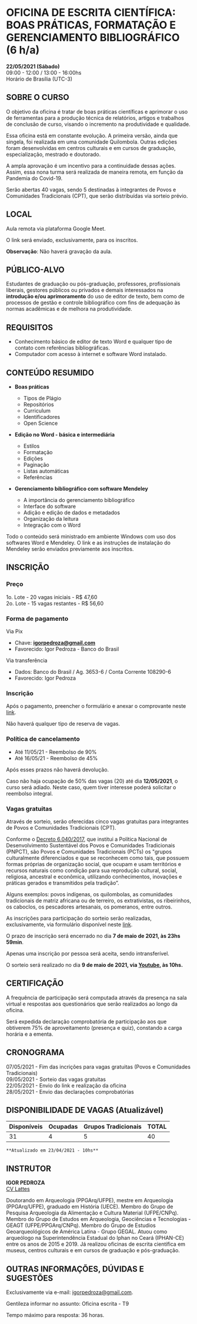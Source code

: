 # **OFICINA DE ESCRITA CIENTÍFICA: BOAS PRÁTICAS, FORMATAÇÃO E GERENCIAMENTO BIBLIOGRÁFICO (6 h/a)**
**22/05/2021 (Sábado)**   
09:00 - 12:00 / 13:00 - 16:00hs  
Horário de Brasília (UTC-3)  
  
## SOBRE O CURSO  

O objetivo da oficina é tratar de boas práticas científicas e aprimorar o uso de ferramentas para a produção técnica de relatórios, artigos e trabalhos de conclusão de curso, visando o incremento na produtividade e qualidade.

Essa oficina está em constante evolução. A primeira versão, ainda que singela, foi realizada em uma comunidade Quilombola. Outras edições foram desenvolvidas em centros culturais e em cursos de graduação, especialização, mestrado e doutorado.  

A ampla aprovação é um incentivo para a continuidade dessas ações. Assim, essa nona turma será realizada de maneira remota, em função da Pandemia do Covid-19.

Serão abertas 40 vagas, sendo 5 destinadas à integrantes de Povos e Comunidades Tradicionais (CPT), que serão distribuídas via sorteio prévio.

## LOCAL
Aula remota via plataforma Google Meet.  

O link será enviado, exclusivamente, para os inscritos.  

__Observação__: Não haverá gravação da aula.  

## PÚBLICO-ALVO
Estudantes de graduação ou pós-graduação, professores, profissionais liberais, gestores públicos ou privados e demais interessados na **introdução e/ou aprimoramento** do uso de editor de texto, bem como de processos de gestão e controle bibliográfico com fins de adequação às normas acadêmicas e de melhora na produtividade.

## REQUISITOS
* Conhecimento básico de editor de texto Word e qualquer tipo de contato com referências bibliográficas.
* Computador com acesso à internet e software Word instalado.

## CONTEÚDO RESUMIDO

* **Boas práticas**
  - Tipos de Plágio
  - Repositórios
  - Curriculum
  - Identificadores
  - Open Science
  
* **Edição no Word - básica e intermediária**
  - Estilos
  - Formatação
  - Edições
  - Paginação
  - Listas automáticas
  - Referências

* **Gerenciamento bibliográfico com software Mendeley**
  - A importância do gerenciamento bibliográfico
  - Interface do software
  - Adição e edição de dados e metadados
  - Organização da leitura
  - Integração com o Word

Todo o conteúdo será ministrado em ambiente Windows com uso dos softwares Word e Mendeley. O link e as instruções de instalação do Mendeley serão enviados previamente aos inscritos.

## INSCRIÇÃO

### Preço
1o. Lote - 20 vagas iniciais  - R$ 47,60  
2o. Lote - 15 vagas restantes - R$ 56,60

### Forma de pagamento
Via Pix
- Chave: **igorpedroza@gmail.com**
- Favorecido: Igor Pedroza - Banco do Brasil  

Via transferência
- Dados: Banco do Brasil / Ag. 3653-6 / Conta Corrente 108290-6
- Favorecido: Igor Pedroza     

### Inscrição
Após o pagamento, preencher o formulário e anexar o comprovante neste [link](https://forms.gle/GASCC3N7xkpHLdrNA).  

Não haverá qualquer tipo de reserva de vagas.

### Política de cancelamento
- Até 11/05/21 - Reembolso de 90%
- Até 16/05/21 - Reembolso de 45%

Após esses prazos não haverá devolução.

Caso não haja ocupação de 50% das vagas (20) até dia **12/05/2021**, o curso será adiado. Neste caso, quem tiver interesse poderá solicitar o reembolso integral. 

### Vagas gratuitas

Através de sorteio, serão oferecidas cinco vagas gratuitas para integrantes de Povos e Comunidades Tradicionais (CPT).

Conforme o [Decreto 6.040/2017](http://www.planalto.gov.br/ccivil_03/_ato2007-2010/2007/decreto/d6040.htm), que institui a Política Nacional de Desenvolvimento Sustentável dos Povos e Comunidades Tradicionais (PNPCT), são Povos e Comunidades Tradicionais (PCTs) os "grupos culturalmente diferenciados e que se reconhecem como tais, que possuem formas próprias de organização social, que ocupam e usam territórios e recursos naturais como condição para sua reprodução cultural, social, religiosa, ancestral e econômica, utilizando conhecimentos, inovações e práticas gerados e transmitidos pela tradição”. 

Alguns exemplos: povos indígenas, os quilombolas, as comunidades tradicionais de matriz africana ou de terreiro, os extrativistas, os ribeirinhos, os caboclos, os pescadores artesanais, os pomeranos, entre outros.  

As inscrições para participação do sorteio serão realizadas, exclusivamente, via formulário disponível neste [link](https://forms.gle/XdGMCXfNDbyZYZYj8).  

O prazo de inscrição será encerrado no dia **7 de maio de 2021, às 23hs 59min**.

Apenas uma inscrição por pessoa será aceita, sendo intransferível.  

O sorteio será realizado no dia **9 de maio de 2021, via [Youtube](https://www.youtube.com/channel/UCVbQicla-IxcYAO_2SB6lXg), às 10hs.**

## CERTIFICAÇÃO
A frequência de participação será computada através da presença na sala virtual e respostas aos questionários que serão realizados ao longo da oficina.  

Será expedida declaração comprobatória de participação aos que obtiverem 75% de aproveitamento (presença e quiz), constando a carga horária e a ementa.  


## CRONOGRAMA

07/05/2021 - Fim das incrições para vagas gratuitas (Povos e Comunidades Tradicionais)  
09/05/2021 - Sorteio das vagas gratuitas  
22/05/2021 - Envio do link e realização da oficina  
28/05/2021 - Envio das declarações comprobatórias  

## DISPONIBILIDADE DE VAGAS (Atualizável)

|Disponíveis|Ocupadas|Grupos Tradicionais| TOTAL|
|---|---|---|---|
|31|4|5|40

```**Atualizado em 23/04/2021 - 10hs**```  
  
  
  

## INSTRUTOR
**IGOR PEDROZA**  
[CV Lattes](http://lattes.cnpq.br/3970582841887411)   

Doutorando em Arqueologia (PPGArq/UFPE), mestre em Arqueologia (PPGArq/UFPE), graduado em História (UECE). Membro do Grupo de Pesquisa Arqueologia da Alimentação e Cultura Material (UFPE/CNPq). Membro do Grupo de Estudos em Arqueologia, Geociências e Tecnologias - GEAGT (UFPE/PPGArq/CNPq). Membro do Grupo de Estudios Geoarqueológicos de América Latina - Grupo GEGAL. Atuou como arqueólogo na Superintendência Estadual do Iphan no Ceará (IPHAN-CE) entre os anos de 2015 e 2019. Já realizou oficinas de escrita científica em museus, centros culturais e em cursos de graduação e pós-graduação.  

## OUTRAS INFORMAÇÕES, DÚVIDAS E SUGESTÕES
Exclusivamente via e-mail: <igorpedroza@gmail.com>.  

Gentileza informar no assunto: Oficina escrita - T9

Tempo máximo para resposta: 36 horas.  
